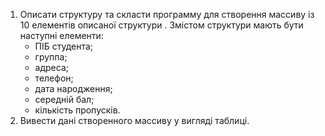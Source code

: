 1. Описати структуру та скласти программу для створення массиву  із 10 елементів описаної структури . Змістом структури мають бути  наступні елементи:
    - ПІБ студента;
    - группа;
    - адреса;
    - телефон;
    - дата народження;
    - середній бал;
    - кількість пропусків.
3. Вивести дані створенного массиву у вигляді таблиці.
